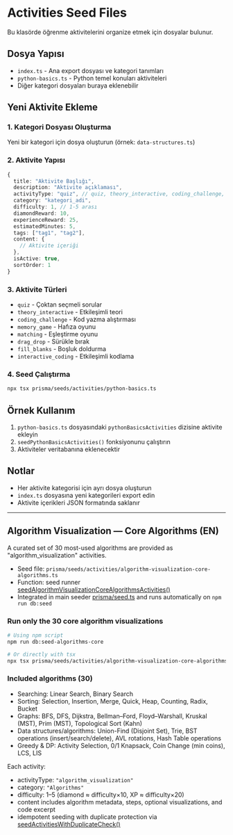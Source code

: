 # Activities Seed Files

Bu klasörde öğrenme aktivitelerini organize etmek için dosyalar bulunur.

## Dosya Yapısı

- `index.ts` - Ana export dosyası ve kategori tanımları
- `python-basics.ts` - Python temel konuları aktiviteleri
- Diğer kategori dosyaları buraya eklenebilir

## Yeni Aktivite Ekleme

### 1. Kategori Dosyası Oluşturma

Yeni bir kategori için dosya oluşturun (örnek: `data-structures.ts`)

### 2. Aktivite Yapısı

```typescript
{
  title: "Aktivite Başlığı",
  description: "Aktivite açıklaması",
  activityType: "quiz", // quiz, theory_interactive, coding_challenge, etc.
  category: "kategori_adi",
  difficulty: 1, // 1-5 arası
  diamondReward: 10,
  experienceReward: 25,
  estimatedMinutes: 5,
  tags: ["tag1", "tag2"],
  content: {
    // Aktivite içeriği
  },
  isActive: true,
  sortOrder: 1
}
```

### 3. Aktivite Türleri

- `quiz` - Çoktan seçmeli sorular
- `theory_interactive` - Etkileşimli teori
- `coding_challenge` - Kod yazma alıştırması
- `memory_game` - Hafıza oyunu
- `matching` - Eşleştirme oyunu
- `drag_drop` - Sürükle bırak
- `fill_blanks` - Boşluk doldurma
- `interactive_coding` - Etkileşimli kodlama

### 4. Seed Çalıştırma

```bash
npx tsx prisma/seeds/activities/python-basics.ts
```

## Örnek Kullanım

1. `python-basics.ts` dosyasındaki `pythonBasicsActivities` dizisine aktivite ekleyin
2. `seedPythonBasicsActivities()` fonksiyonunu çalıştırın
3. Aktiviteler veritabanına eklenecektir

## Notlar

- Her aktivite kategorisi için ayrı dosya oluşturun
- `index.ts` dosyasına yeni kategorileri export edin
- Aktivite içerikleri JSON formatında saklanır

---

## Algorithm Visualization — Core Algorithms (EN)

A curated set of 30 most-used algorithms are provided as "algorithm_visualization" activities.

- Seed file: `prisma/seeds/activities/algorithm-visualization-core-algorithms.ts`
- Function: seed runner [seedAlgorithmVisualizationCoreAlgorithmsActivities()](prisma/seeds/activities/algorithm-visualization-core-algorithms.ts:836)
- Integrated in main seeder [prisma/seed.ts](prisma/seed.ts:1) and runs automatically on `npm run db:seed`

### Run only the 30 core algorithm visualizations

```bash
# Using npm script
npm run db:seed-algorithms-core

# Or directly with tsx
npx tsx prisma/seeds/activities/algorithm-visualization-core-algorithms.ts
```

### Included algorithms (30)

- Searching: Linear Search, Binary Search
- Sorting: Selection, Insertion, Merge, Quick, Heap, Counting, Radix, Bucket
- Graphs: BFS, DFS, Dijkstra, Bellman–Ford, Floyd–Warshall, Kruskal (MST), Prim (MST), Topological Sort (Kahn)
- Data structures/algorithms: Union-Find (Disjoint Set), Trie, BST operations (insert/search/delete), AVL rotations, Hash Table operations
- Greedy & DP: Activity Selection, 0/1 Knapsack, Coin Change (min coins), LCS, LIS

Each activity:

- activityType: `"algorithm_visualization"`
- category: `"Algorithms"`
- difficulty: 1–5 (diamond ≈ difficulty×10, XP ≈ difficulty×20)
- content includes algorithm metadata, steps, optional visualizations, and code excerpt
- idempotent seeding with duplicate protection via [seedActivitiesWithDuplicateCheck()](prisma/seeds/activities/seed-utils.ts:114)
